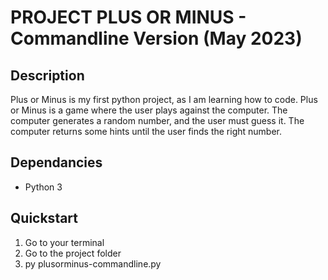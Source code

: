 # PROJECT PLUS OR MINUS - Commandline Version (May 2023)

## Description

Plus or Minus is my first python project, as I am learning how to code. 
Plus or Minus is a game where the user plays against the computer. The computer generates a random number, and the user must guess it. The computer returns some hints until the user finds the right number. 

## Dependancies

- Python 3

## Quickstart

1. Go to your terminal
2. Go to the project folder
3. py plusorminus-commandline.py

